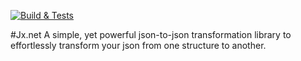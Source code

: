 [![Build & Tests](https://ci.appveyor.com/api/projects/status/7a6ncfn79vtl6upu?svg=true)](https://ci.appveyor.com/project/raghu-romp/jx-net)


#Jx.net
A simple, yet powerful json-to-json transformation library to effortlessly transform your json from one structure to another.




